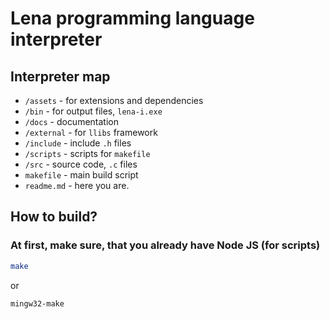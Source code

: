 # Lena programming language interpreter

## Interpreter map

* `/assets` - for extensions and dependencies
* `/bin` - for output files, `lena-i.exe`
* `/docs` - documentation
* `/external` - for `llibs` framework
* `/include` - include `.h` files
* `/scripts` - scripts for `makefile`
* `/src` - source code, `.c` files
* `makefile` - main build script
* `readme.md` - here you are.

## How to build?

### At first, make sure, that you already have Node JS (for scripts)

``` bash
make
```

or

``` bash
mingw32-make
```
